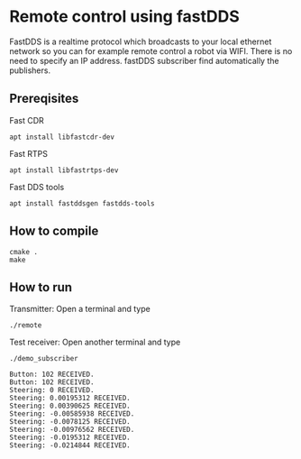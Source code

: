 # Remote control using fastDDS

FastDDS is a realtime protocol which broadcasts to your local
ethernet network so you can for example remote control a
robot via WIFI. There is no need to specify an IP address. fastDDS
subscriber find automatically the publishers.

## Prereqisites

Fast CDR
```
apt install libfastcdr-dev
```

Fast RTPS
```
apt install libfastrtps-dev
```

Fast DDS tools
```
apt install fastddsgen fastdds-tools
```

## How to compile

```
cmake .
make
```


## How to run

Transmitter: Open a terminal and type
```
./remote
```

Test receiver: Open another terminal and type

```
./demo_subscriber
```

```
Button: 102 RECEIVED.
Button: 102 RECEIVED.
Steering: 0 RECEIVED.
Steering: 0.00195312 RECEIVED.
Steering: 0.00390625 RECEIVED.
Steering: -0.00585938 RECEIVED.
Steering: -0.0078125 RECEIVED.
Steering: -0.00976562 RECEIVED.
Steering: -0.0195312 RECEIVED.
Steering: -0.0214844 RECEIVED.

```
